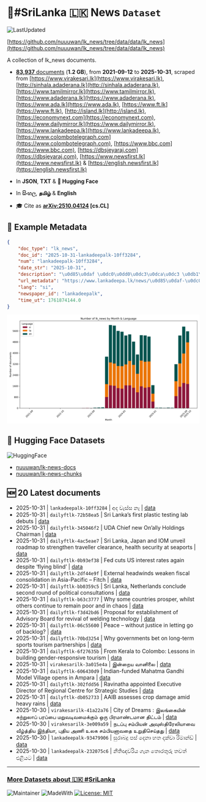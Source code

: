 # 📄#SriLanka 🇱🇰 News `Dataset`

![LastUpdated](https://img.shields.io/badge/last_updated-2025--10--31_07:15:26-green)

[https://github.com/nuuuwan/lk_news/tree/data/data/lk_news](https://github.com/nuuuwan/lk_news/tree/data/data/lk_news)

A collection of lk_news documents.

- [**83,937** documents](https://github.com/nuuuwan/lk_news/tree/data/data/lk_news) (**1.2 GB**), from **2021-09-12** to **2025-10-31**, scraped from [https://www.virakesari.lk](https://www.virakesari.lk), [http://sinhala.adaderana.lk](http://sinhala.adaderana.lk), [https://www.tamilmirror.lk](https://www.tamilmirror.lk), [https://www.adaderana.lk](https://www.adaderana.lk), [https://www.ada.lk](https://www.ada.lk), [https://www.ft.lk](https://www.ft.lk), [http://island.lk](http://island.lk), [https://economynext.com](https://economynext.com), [https://www.dailymirror.lk](https://www.dailymirror.lk), [https://www.lankadeepa.lk](https://www.lankadeepa.lk), [https://www.colombotelegraph.com](https://www.colombotelegraph.com), [https://www.bbc.com](https://www.bbc.com), [https://dbsjeyaraj.com](https://dbsjeyaraj.com), [https://www.newsfirst.lk](https://www.newsfirst.lk) & [https://english.newsfirst.lk](https://english.newsfirst.lk)

- In **JSON**, **TXT** & **🤗 Hugging Face**

- In **සිංහල**, **தமிழ்** & **English**

- 🎓 Cite as **[arXiv:2510.04124](https://arxiv.org/abs/2510.04124) [cs.CL]**

## 📝 Example Metadata

```json
{
    "doc_type": "lk_news",
    "doc_id": "2025-10-31-lankadeepalk-10ff3284",
    "num": "lankadeepalk-10ff3284",
    "date_str": "2025-10-31",
    "description": "\u0d85\u0daf \u0dc0\u0dd0\u0dc3\u0dca\u0dc3 \u0db1\u0dd1",
    "url_metadata": "https://www.lankadeepa.lk/news/\u0d85\u0daf-\u0dc0\u0dc3\u0dc3-\u0db1/101-682403",
    "lang": "si",
    "newspaper_id": "lankadeepalk",
    "time_ut": 1761874144.0
}
```

![Chart](https://raw.githubusercontent.com/nuuuwan/lk_news/refs/heads/data/data/lk_news/docs_by_month_and_lang.png)

## 🤗 Hugging Face Datasets

![HuggingFace](https://img.shields.io/badge/-HuggingFace-FDEE21?style=for-the-badge&logo=HuggingFace)

- [nuuuwan/lk-news-docs](https://huggingface.co/datasets/nuuuwan/lk-news-docs)
- [nuuuwan/lk-news-chunks](https://huggingface.co/datasets/nuuuwan/lk-news-chunks)

## 🆕 20 Latest documents

- 2025-10-31 | `lankadeepalk-10ff3284` | අද වැස්ස නෑ | [data](https://github.com/nuuuwan/lk_news/tree/data/data/lk_news/2020s/2025/2025-10-31-lankadeepalk-10ff3284)
- 2025-10-31 | `dailyftlk-72b58ea5` | Sri Lanka’s first plastic testing lab debuts | [data](https://github.com/nuuuwan/lk_news/tree/data/data/lk_news/2020s/2025/2025-10-31-dailyftlk-72b58ea5)
- 2025-10-31 | `dailyftlk-345046f2` | UDA Chief new On’ally Holdings Chairman | [data](https://github.com/nuuuwan/lk_news/tree/data/data/lk_news/2020s/2025/2025-10-31-dailyftlk-345046f2)
- 2025-10-31 | `dailyftlk-4ac5eae7` | Sri Lanka, Japan and IOM unveil roadmap to strengthen traveller clearance, health security at seaports | [data](https://github.com/nuuuwan/lk_news/tree/data/data/lk_news/2020s/2025/2025-10-31-dailyftlk-4ac5eae7)
- 2025-10-31 | `dailyftlk-0b93ef38` | Fed cuts US interest rates again despite ‘flying blind’ | [data](https://github.com/nuuuwan/lk_news/tree/data/data/lk_news/2020s/2025/2025-10-31-dailyftlk-0b93ef38)
- 2025-10-31 | `dailyftlk-2df44e9f` | External headwinds weaken fiscal consolidation in Asia-Pacific – Fitch | [data](https://github.com/nuuuwan/lk_news/tree/data/data/lk_news/2020s/2025/2025-10-31-dailyftlk-2df44e9f)
- 2025-10-31 | `dailyftlk-bb0359c5` | Sri Lanka, Netherlands conclude second round of political consultations | [data](https://github.com/nuuuwan/lk_news/tree/data/data/lk_news/2020s/2025/2025-10-31-dailyftlk-bb0359c5)
- 2025-10-31 | `dailyftlk-b63c3777` | Why some countries prosper, whilst others continue to remain poor and in chaos | [data](https://github.com/nuuuwan/lk_news/tree/data/data/lk_news/2020s/2025/2025-10-31-dailyftlk-b63c3777)
- 2025-10-31 | `dailyftlk-f3d42bd6` | Proposal for establishment of Advisory Board for revival of welding technology | [data](https://github.com/nuuuwan/lk_news/tree/data/data/lk_news/2020s/2025/2025-10-31-dailyftlk-f3d42bd6)
- 2025-10-31 | `dailyftlk-06c55600` | Peace – without justice in letting go of backlog? | [data](https://github.com/nuuuwan/lk_news/tree/data/data/lk_news/2020s/2025/2025-10-31-dailyftlk-06c55600)
- 2025-10-31 | `dailyftlk-70bd3254` | Why governments bet on long-term sports tourism partnerships | [data](https://github.com/nuuuwan/lk_news/tree/data/data/lk_news/2020s/2025/2025-10-31-dailyftlk-70bd3254)
- 2025-10-31 | `dailyftlk-6f27635b` | From Kerala to Colombo: Lessons in building gender-responsive tourism | [data](https://github.com/nuuuwan/lk_news/tree/data/data/lk_news/2020s/2025/2025-10-31-dailyftlk-6f27635b)
- 2025-10-31 | `virakesarilk-3a015e4a` | இன்றைய வானிலை | [data](https://github.com/nuuuwan/lk_news/tree/data/data/lk_news/2020s/2025/2025-10-31-virakesarilk-3a015e4a)
- 2025-10-31 | `dailyftlk-606430d9` | Indian-funded Mahatma Gandhi Model Village opens in Ampara | [data](https://github.com/nuuuwan/lk_news/tree/data/data/lk_news/2020s/2025/2025-10-31-dailyftlk-606430d9)
- 2025-10-31 | `dailyftlk-302fdd56` | Ravinatha appointed Executive Director of Regional Centre for Strategic Studies | [data](https://github.com/nuuuwan/lk_news/tree/data/data/lk_news/2020s/2025/2025-10-31-dailyftlk-302fdd56)
- 2025-10-31 | `dailyftlk-db052733` | AAIB assesses crop damage amid heavy rains | [data](https://github.com/nuuuwan/lk_news/tree/data/data/lk_news/2020s/2025/2025-10-31-dailyftlk-db052733)
- 2025-10-30 | `virakesarilk-41a22a76` | City of Dreams : இலங்கையின் சுற்றுலாப் பரப்பை மறுவடிவமைக்கும் ஒரு பிரமாண்டமான திட்டம் | [data](https://github.com/nuuuwan/lk_news/tree/data/data/lk_news/2020s/2025/2025-10-30-virakesarilk-41a22a76)
- 2025-10-30 | `virakesarilk-3e009a59` | நடப்பு சம்பியன் அவுஸ்திரேலியாவை வீழ்த்திய இந்தியா, புதிய அணி உலக சம்பியனாவதை உறுதிசெய்தது | [data](https://github.com/nuuuwan/lk_news/tree/data/data/lk_news/2020s/2025/2025-10-30-virakesarilk-3e009a59)
- 2025-10-30 | `lankadeepalk-93479906` | සුරාබදු පස් දෙනා හත දක්වා රිමාන්ඩ් | [data](https://github.com/nuuuwan/lk_news/tree/data/data/lk_news/2020s/2025/2025-10-30-lankadeepalk-93479906)
- 2025-10-30 | `lankadeepalk-232075c6` | නීතිඥවරිය ගැන තොරතුරු තවත් එළියට | [data](https://github.com/nuuuwan/lk_news/tree/data/data/lk_news/2020s/2025/2025-10-30-lankadeepalk-232075c6)

---

### [More Datasets about 🇱🇰 #SriLanka](https://github.com/nuuuwan/lk_datasets)

![Maintainer](https://img.shields.io/badge/maintainer-nuuuwan-red)
![MadeWith](https://img.shields.io/badge/made_with-python-blue)
[![License: MIT](https://img.shields.io/badge/License-MIT-yellow.svg)](https://opensource.org/licenses/MIT)

